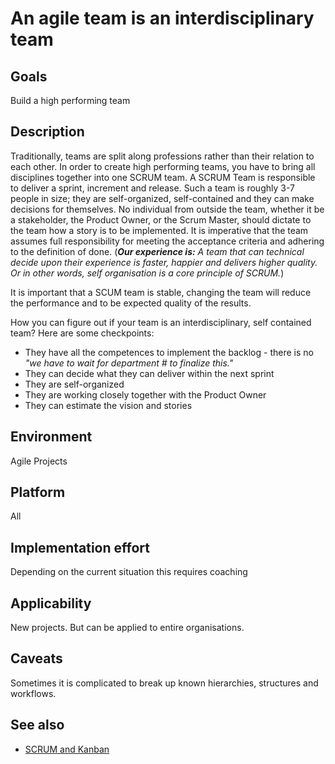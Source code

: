 # An agile team is an interdisciplinary team

## Goals

Build a high performing team

## Description

Traditionally, teams are split along professions rather than their relation to each other. In order to create high performing teams, you have to bring all disciplines together into one SCRUM team. A SCRUM Team is responsible to deliver a sprint, increment and release. Such a team is roughly 3-7 people in size; they are self-organized, self-contained and they can make decisions for themselves. No individual from outside the team, whether it be a stakeholder, the Product Owner, or the Scrum Master, should dictate to the team how a story is to be implemented. It is imperative that the team assumes full responsibility for meeting the acceptance criteria and adhering to the definition of done. (***Our experience is:** A team that can technical decide upon their experience is faster, happier and delivers higher quality. Or in other words, self organisation is a core principle of SCRUM.*)

It is important that a SCUM team is stable, changing the team will reduce the performance and to be expected quality of the results. 

How you can figure out if your team is an interdisciplinary, self contained team? Here are some checkpoints:

- They have all the competences to implement the backlog - there is no *"we have to wait for department # to finalize this."*
- They can decide what they can deliver within the next sprint
- They are self-organized
- They are working closely together with the Product Owner
- They can estimate the vision and stories


## Environment

Agile Projects

## Platform

All

## Implementation effort

Depending on the current situation this requires coaching

## Applicability

New projects. But can be applied to entire organisations.

## Caveats

Sometimes it is complicated to break up known hierarchies, structures and workflows.

## See also

- [SCRUM and Kanban](https://toolbox.basyskom.com/22)
